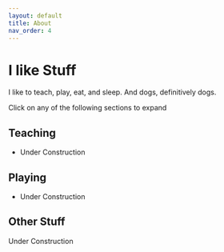 ```yaml
---
layout: default
title: About
nav_order: 4
---
```


# I like Stuff


I like to teach, play, eat, and sleep. And dogs, definitively dogs.

Click on any of the following sections to expand

## Teaching


*   Under Construction


## Playing


*   Under Construction

## Other Stuff

Under Construction